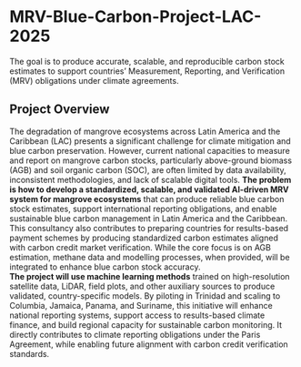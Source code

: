 # MRV-Blue-Carbon-Project-LAC-2025
The goal is to produce accurate, scalable, and reproducible carbon stock estimates to support countries’ Measurement, Reporting, and Verification (MRV) obligations under climate agreements.

## Project Overview
The degradation of mangrove ecosystems across Latin America and the Caribbean (LAC) presents a significant challenge for climate mitigation and blue carbon preservation. However, current national capacities to measure and report on mangrove carbon stocks, particularly above-ground biomass (AGB) and soil organic carbon (SOC), are often limited by data availability, inconsistent methodologies, and lack of scalable digital tools.
**The problem is how to develop a standardized, scalable, and validated AI-driven MRV system for mangrove ecosystems** that can produce reliable blue carbon stock estimates, support international reporting obligations, and enable sustainable blue carbon management in Latin America and the Caribbean. This consultancy also contributes to preparing countries for results-based payment schemes by producing standardized carbon estimates aligned with carbon credit market verification. While the core focus is on AGB estimation, methane data and modelling processes, when provided, will be integrated to enhance blue carbon stock accuracy.   
**The project will use machine learning methods** trained on high-resolution satellite data, LiDAR, field plots, and other auxiliary sources to produce validated, country-specific models. By piloting in Trinidad and scaling to Columbia, Jamaica, Panama, and Suriname, this initiative will enhance national reporting systems, support access to results-based climate finance, and build regional capacity for sustainable carbon monitoring. It directly contributes to climate reporting obligations under the Paris Agreement, while enabling future alignment with carbon credit verification standards.

